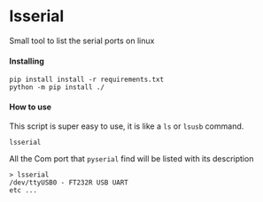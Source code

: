 # lsserial
Small tool to list the serial ports on linux

#### Installing

	pip install install -r requirements.txt
	python -m pip install ./

#### How to use

This script is super easy to use, it is like a ```ls``` or ```lsusb``` command.

	lsserial

All the Com port that ```pyserial``` find will be listed with its description

	> lsserial
	/dev/ttyUSB0 - FT232R USB UART
	etc ...